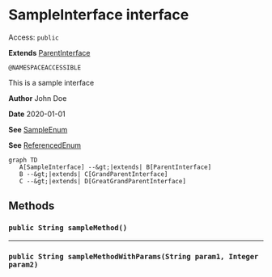 # SampleInterface interface
Access: `public`

**Extends**
[ParentInterface](./ParentInterface.md)

`@NAMESPACEACCESSIBLE`

This is a sample interface

**Author** John Doe

**Date** 2020-01-01

**See** [SampleEnum](../Sample-Enums/SampleEnum.md)

**See** [ReferencedEnum](./ReferencedEnum.md)

```mermaid
graph TD
   A[SampleInterface] --&gt;|extends| B[ParentInterface]
   B --&gt;|extends| C[GrandParentInterface]
   C --&gt;|extends| D[GreatGrandParentInterface]
```

## Methods
### `public String sampleMethod()`

---

### `public String sampleMethodWithParams(String param1, Integer param2)`
